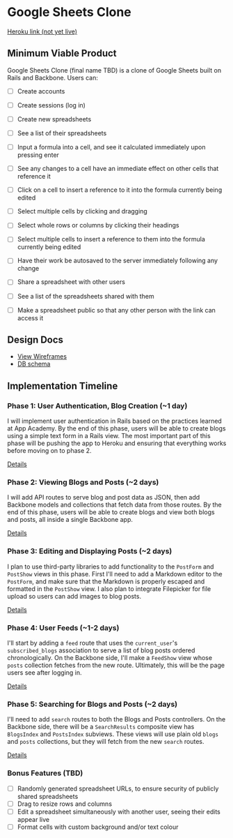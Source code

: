 # Google Sheets Clone

[Heroku link (not yet live)][heroku]

[heroku]: http://google-sheets-clone.herokuapp.com

## Minimum Viable Product
Google Sheets Clone (final name TBD) is a clone of Google Sheets built on Rails and Backbone. Users can:

<!-- This is a Markdown checklist. Use it to keep track of your progress! -->

- [ ] Create accounts
- [ ] Create sessions (log in)
- [ ] Create new spreadsheets
- [ ] See a list of their spreadsheets

- [ ] Input a formula into a cell, and see it calculated immediately upon pressing enter
- [ ] See any changes to a cell have an immediate effect on other cells that reference it
- [ ] Click on a cell to insert a reference to it into the formula currently being edited
- [ ] Select multiple cells by clicking and dragging
- [ ] Select whole rows or columns by clicking their headings
- [ ] Select multiple cells to insert a reference to them into the formula currently being edited

- [ ] Have their work be autosaved to the server immediately following any change

- [ ] Share a spreadsheet with other users
- [ ] See a list of the spreadsheets shared with them
- [ ] Make a spreadsheet public so that any other person with the link can access it

## Design Docs
* [View Wireframes][views]
* [DB schema][schema]

[views]: ./docs/views.md
[schema]: ./docs/schema.md

## Implementation Timeline

### Phase 1: User Authentication, Blog Creation (~1 day)
I will implement user authentication in Rails based on the practices learned at
App Academy. By the end of this phase, users will be able to create blogs using
a simple text form in a Rails view. The most important part of this phase will
be pushing the app to Heroku and ensuring that everything works before moving on
to phase 2.

[Details][phase-one]

### Phase 2: Viewing Blogs and Posts (~2 days)
I will add API routes to serve blog and post data as JSON, then add Backbone
models and collections that fetch data from those routes. By the end of this
phase, users will be able to create blogs and view both blogs and posts, all
inside a single Backbone app.

[Details][phase-two]

### Phase 3: Editing and Displaying Posts (~2 days)
I plan to use third-party libraries to add functionality to the `PostForm` and
`PostShow` views in this phase. First I'll need to add a Markdown editor to the
`PostForm`, and make sure that the Markdown is properly escaped and formatted in
the `PostShow` view. I also plan to integrate Filepicker for file upload so
users can add images to blog posts.

[Details][phase-three]

### Phase 4: User Feeds (~1-2 days)
I'll start by adding a `feed` route that uses the `current_user`'s
`subscribed_blogs` association to serve a list of blog posts ordered
chronologically. On the Backbone side, I'll make a `FeedShow` view whose `posts`
collection fetches from the new route.  Ultimately, this will be the page users
see after logging in.

[Details][phase-four]

### Phase 5: Searching for Blogs and Posts (~2 days)
I'll need to add `search` routes to both the Blogs and Posts controllers. On the
Backbone side, there will be a `SearchResults` composite view has `BlogsIndex`
and `PostsIndex` subviews. These views will use plain old `blogs` and `posts`
collections, but they will fetch from the new `search` routes.

[Details][phase-five]

### Bonus Features (TBD)
- [ ] Randomly generated spreadsheet URLs, to ensure security of publicly shared spreadsheets
- [ ] Drag to resize rows and columns
- [ ] Edit a spreadsheet simultaneously with another user, seeing their edits appear live
- [ ] Format cells with custom background and/or text colour

[phase-one]: ./docs/phases/phase1.md
[phase-two]: ./docs/phases/phase2.md
[phase-three]: ./docs/phases/phase3.md
[phase-four]: ./docs/phases/phase4.md
[phase-five]: ./docs/phases/phase5.md

